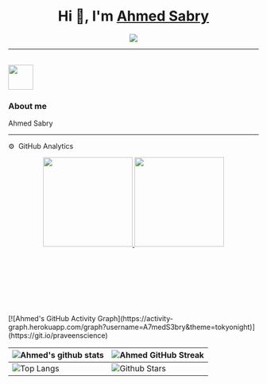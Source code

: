 <h1 align="center">Hi 👋, I'm <a href="https://100rabhcsmc.github.io/Me.io/" target="blank">
Ahmed Sabry</a></h1>

<p align="center">
  <a href="https://github.com/DenverCoder1/readme-typing-svg"><img src="https://readme-typing-svg.herokuapp.com?font=Time+New+Roman&color=%23C8BE25&size=25&center=true&vCenter=true&width=600&height=100&lines=BackEnd+Developer+.Net;Computer+Science+Student;Competitive+Programmer;Always+learning+new+things"></a>
</p>

<hr>
<br>
 <picture><img src = "https://github.com/7oSkaaa/7oSkaaa/blob/main/Images/about_me.gif?raw=true" width = 50px></picture> <h3>About me</h3>
<p>Ahmed Sabry</p>
<hr>
⚙️ &nbsp;GitHub Analytics

<p align="center">
<a href="https://github.com/AVS1508">
  <img height="180em" src="https://github-readme-stats-eight-theta.vercel.app/api?username=A7medS3bry&show_icons=true&theme=algolia&include_all_commits=true&count_private=true"/>
  <img height="180em" src="https://github-readme-stats-eight-theta.vercel.app/api/top-langs/?username=A7medS3bry&layout=compact&langs_count=8&theme=algolia"/>
</a>
</p>
<br><br><br><br><br><br><br>
[![Ahmed's GitHub Activity Graph](https://activity-graph.herokuapp.com/graph?username=A7medS3bry&theme=tokyonight)](https://git.io/praveenscience)

| ![Ahmed's github stats](https://github-readme-stats.vercel.app/api?username=A7medS3bry&show_icons=true&theme=tokyonight) | ![Ahmed GitHub Streak](https://github-readme-streak-stats.herokuapp.com/?user=A7medS3bry&theme=tokyonight) |
| --- | --- |
| ![Top Langs](https://github-readme-stats.vercel.app/api/top-langs/?username=A7medS3bry&theme=tokyonight) | ![Github Stars](https://github-readme-stats.vercel.app/api?username=A7medS3bry&show_icons=true&locale=en&count_private=true&hide_rank=true&custom_title=My%20GitHub%20Stats&disable_animations=true&theme=tokyonight) |

<!--	
<br><br>

<h3>Most Used Languages</h3>
<p><img align="left" src="https://github-readme-stats.vercel.app/api/top-langs?username=A7medS3bry&show_icons=true&theme=dark&locale=en&layout=compact" alt="A7medS3bry" /></p>
<br><br><br><br><br>
<h3>My GitHub Stats</h3>
<p>&nbsp;<img align="left" src="https://github-readme-stats.vercel.app/api?username=A7medS3bry&show_icons=true&theme=dark&locale=en" alt="A7medS3bry" /></p>

<br><br><br><br><br><br><br>
<h3>My Contribution</h3>
<p><img align="left" src="https://github-readme-streak-stats.herokuapp.com/?user=A7medS3bry&theme=dark" alt="A7medS3bry" /></p>

<br><br><br><br><br><br><br>
-->

